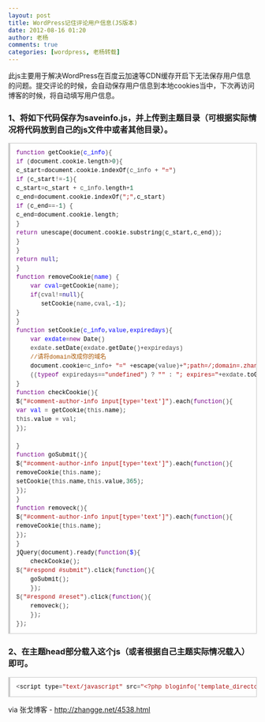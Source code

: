 ```yaml
---
layout: post
title: WordPress记住评论用户信息(JS版本)
date: 2012-08-16 01:20
author: 老杨
comments: true
categories: [wordpress, 老杨转载]
---
```

此js主要用于解决WordPress在百度云加速等CDN缓存开启下无法保存用户信息的问题。提交评论的时候，会自动保存用户信息到本地cookies当中，下次再访问博客的时候，将自动填写用户信息。

<!--more-->

<h3>1、将如下代码保存为saveinfo.js，并上传到主题目录（可根据实际情况将代码放到自己的js文件中或者其他目录）。</h3>
<pre style="margin:15px 0;font:100 12px/18px monaco, andale mono, courier new;padding:10px 12px;border:#ccc 1px solid;border-left-width:4px;background-color:#fefefe;box-shadow:0 0 4px #eee;word-break:break-all;word-wrap:break-word;color:#444"><span style="color:#708">function</span> <span style="color:#000">getCookie</span>(<span style="color:#00f">c_info</span>){<br><span style="color:#708">if</span> (<span style="color:#000">document</span>.<span style="color:#000">cookie</span>.<span style="color:#000">length</span>&gt;<span style="color:#164">0</span>){<br><span style="color:#000">c_start</span>=<span style="color:#000">document</span>.<span style="color:#000">cookie</span>.<span style="color:#000">indexOf</span>(<span style="color:#000-2">c_info</span> + <span style="color:#a11">"="</span>)<br><span style="color:#708">if</span> (<span style="color:#000">c_start</span>!=-<span style="color:#164">1</span>){<br><span style="color:#000">c_start</span>=<span style="color:#000">c_start</span> + <span style="color:#000-2">c_info</span>.<span style="color:#000">length</span>+<span style="color:#164">1</span><br><span style="color:#000">c_end</span>=<span style="color:#000">document</span>.<span style="color:#000">cookie</span>.<span style="color:#000">indexOf</span>(<span style="color:#a11">";"</span>,<span style="color:#000">c_start</span>)<br><span style="color:#708">if</span> (<span style="color:#000">c_end</span>==-<span style="color:#164">1</span>) {<br><span style="color:#000">c_end</span>=<span style="color:#000">document</span>.<span style="color:#000">cookie</span>.<span style="color:#000">length</span>;<br>}<br><span style="color:#708">return</span> <span style="color:#000">unescape</span>(<span style="color:#000">document</span>.<span style="color:#000">cookie</span>.<span style="color:#000">substring</span>(<span style="color:#000">c_start</span>,<span style="color:#000">c_end</span>));<br>}<br>}<br><span style="color:#708">return</span> <span style="color:#219">null</span>;<br>}<br><span style="color:#708">function</span> <span style="color:#000">removeCookie</span>(<span style="color:#00f">name</span>) {<br>    <span style="color:#708">var</span> <span style="color:#00f">cval</span>=<span style="color:#000">getCookie</span>(<span style="color:#000-2">name</span>);<br>    <span style="color:#708">if</span>(<span style="color:#000-2">cval</span>!=<span style="color:#219">null</span>){<br>       <span style="color:#000">setCookie</span>(<span style="color:#000-2">name</span>,<span style="color:#000-2">cval</span>,-<span style="color:#164">1</span>);<br>}<br>}<br><span style="color:#708">function</span> <span style="color:#000">setCookie</span>(<span style="color:#00f">c_info</span>,<span style="color:#00f">value</span>,<span style="color:#00f">expiredays</span>){<br>    <span style="color:#708">var</span> <span style="color:#00f">exdate</span>=<span style="color:#708">new</span> <span style="color:#000">Date</span>()<br>    <span style="color:#000-2">exdate</span>.<span style="color:#000">setDate</span>(<span style="color:#000-2">exdate</span>.<span style="color:#000">getDate</span>()+<span style="color:#000-2">expiredays</span>)<br>    <span style="color:#a50">//请将domain改成你的域名</span><br>    <span style="color:#000">document</span>.<span style="color:#000">cookie</span>=<span style="color:#000-2">c_info</span>+ <span style="color:#a11">"="</span> +<span style="color:#000">escape</span>(<span style="color:#000-2">value</span>)+<span style="color:#a11">";path=/;domain=.zhangge.net"</span>+<br>    ((<span style="color:#708">typeof</span> <span style="color:#000-2">expiredays</span>==<span style="color:#a11">"undefined"</span>) ? <span style="color:#a11">""</span> : <span style="color:#a11">"; expires="</span>+<span style="color:#000-2">exdate</span>.<span style="color:#000">toGMTString</span>());<br>}<br><span style="color:#708">function</span> <span style="color:#000">checkCookie</span>(){<br><span style="color:#000">$</span>(<span style="color:#a11">"#comment-author-info input[type='text']"</span>).<span style="color:#000">each</span>(<span style="color:#708">function</span>(){<br><span style="color:#708">var</span> <span style="color:#00f">val</span> = <span style="color:#000">getCookie</span>(<span style="color:#000-2">this</span>.<span style="color:#000">name</span>);<br><span style="color:#000-2">this</span>.<span style="color:#000">value</span> = <span style="color:#000-2">val</span>;<br>});<br> <br>}<br><span style="color:#708">function</span> <span style="color:#000">goSubmit</span>(){<br><span style="color:#000">$</span>(<span style="color:#a11">"#comment-author-info input[type='text']"</span>).<span style="color:#000">each</span>(<span style="color:#708">function</span>(){<br><span style="color:#000">removeCookie</span>(<span style="color:#000-2">this</span>.<span style="color:#000">name</span>);<br><span style="color:#000">setCookie</span>(<span style="color:#000-2">this</span>.<span style="color:#000">name</span>,<span style="color:#000-2">this</span>.<span style="color:#000">value</span>,<span style="color:#164">365</span>);<br>});<br>}<br><span style="color:#708">function</span> <span style="color:#000">removeck</span>(){<br><span style="color:#000">$</span>(<span style="color:#a11">"#comment-author-info input[type='text']"</span>).<span style="color:#000">each</span>(<span style="color:#708">function</span>(){<br><span style="color:#000">removeCookie</span>(<span style="color:#000-2">this</span>.<span style="color:#000">name</span>);<br>});	<br>}<br><span style="color:#000">jQuery</span>(<span style="color:#000">document</span>).<span style="color:#000">ready</span>(<span style="color:#708">function</span>(<span style="color:#00f">$</span>){<br>    <span style="color:#000">checkCookie</span>();<br><span style="color:#000-2">$</span>(<span style="color:#a11">"#respond #submit"</span>).<span style="color:#000">click</span>(<span style="color:#708">function</span>(){<br>    <span style="color:#000">goSubmit</span>();<br>    });<br><span style="color:#000-2">$</span>(<span style="color:#a11">"#respond #reset"</span>).<span style="color:#000">click</span>(<span style="color:#708">function</span>(){<br>    <span style="color:#000">removeck</span>();<br>    });<br>});</pre>

<h3>2、在主题head部分载入这个js（或者根据自己主题实际情况载入）即可。</h3>
<pre style="margin:15px 0;font:100 12px/18px monaco, andale mono, courier new;padding:10px 12px;border:#ccc 1px solid;border-left-width:4px;background-color:#fefefe;box-shadow:0 0 4px #eee;word-break:break-all;word-wrap:break-word;color:#444">&lt;<span style="color:#000">script</span> <span style="color:#000">type</span>=<span style="color:#a11">"text/javascript"</span> <span style="color:#000">src</span>=<span style="color:#a11">"&lt;?php bloginfo('template_directory'); ?&gt;/saveinfo.js"</span>&gt;&lt;<span style="color:#a11">/script&gt;</span></pre>

via 张戈博客 - <a href="http://zhangge.net/4538.html" target="_blank">http://zhangge.net/4538.html</a>
